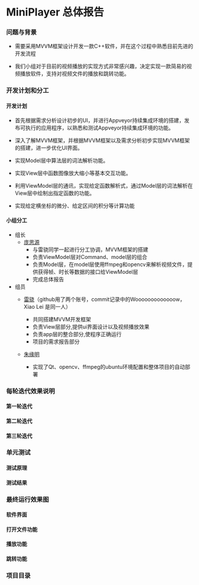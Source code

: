 # MiniPlayer 总体报告

###  问题与背景

- 需要采用MVVM框架设计开发一款C++软件，并在这个过程中熟悉目前先进的开发流程

- 我们小组对于目前的视频播放的实现方式非常感兴趣，决定实现一款简易的视频播放软件，支持对视频文件的播放和跳转功能。

  

###  开发计划和分工
#### 开发计划

- 首先根据需求分析设计初步的UI，并进行Appveyor持续集成环境的搭建，发布可执行的应用程序，以熟悉和测试Appveyor持续集成环境的功能。

- 深入了解MVVM框架，并根据MVVM框架以及需求分析初步实现MVVM框架的搭建，进一步优化UI界面。

- 实现Model层中算法层的词法解析功能。

- 实现View层中函数图像放大缩小等基本交互功能。

- 利用ViewModel层的通讯，实现给定函数解析式，通过Model层的词法解析在View层中绘制出指定函数的功能。

- 实现给定横坐标的微分、给定区间的积分等计算功能

#### 小组分工

- 组长
	- [庞思源](https://github.com/eypidan/)
		- 与雷骁同学一起进行分工协调，MVVM框架的搭建
		- 负责ViewModel层对Command、model层的组合
		- 负责Model层，在model层使用ffmpeg和opencv来解析视频文件，提供获得帧、时长等数据的接口给ViewModel层
		- 完成总体报告
- 组员
	- [雷骁](https://github.com/Wooooooooooooow/)（github用了两个账号，commit记录中的Wooooooooooooow，Xiao Lei 是同一人）
		- 共同搭建MVVM开发框架
		- 负责View层部分,提供ui界面设计以及视频播放效果
		- 负责app层的整合部分,使程序正确运行
		- 项目的需求报告部分
	- [朱缘明](https://github.com/ZhuYuanMing)
		
		- 实现了Qt、opencv、ffmpeg的ubuntu环境配置和整体项目的自动部署
		
		  
### 每轮迭代效果说明

#### 第一轮迭代
#### 第二轮迭代
#### 第三轮迭代

### 单元测试
#### 测试原理
#### 测试结果

### 最终运行效果图
#### 软件界面
#### 打开文件功能
#### 播放功能
#### 跳转功能

### 项目目录